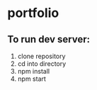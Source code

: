 # portfolio
## To run dev server:
1. clone repository
2. cd into directory
3. npm install
4. npm start
